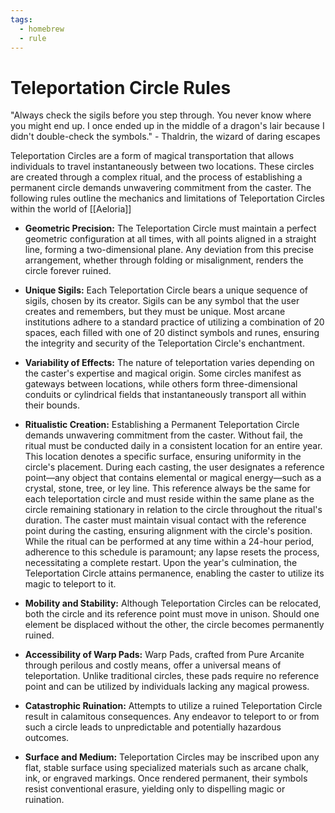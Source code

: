 ```yaml
---
tags:
  - homebrew
  - rule
---
```

# Teleportation Circle Rules

"Always check the sigils before you step through. You never know where you might end up. I once ended up in the middle of a dragon's lair because I didn't double-check the symbols." - Thaldrin, the wizard of daring escapes

Teleportation Circles are a form of magical transportation that allows individuals to travel instantaneously between two locations. These circles are created through a complex ritual, and the process of establishing a permanent circle demands unwavering commitment from the caster. The following rules outline the mechanics and limitations of Teleportation Circles within the world of [[Aeloria]]

- **Geometric Precision:** The Teleportation Circle must maintain a perfect geometric configuration at all times, with all points aligned in a straight line, forming a two-dimensional plane. Any deviation from this precise arrangement, whether through folding or misalignment, renders the circle forever ruined.

- **Unique Sigils:** Each Teleportation Circle bears a unique sequence of sigils, chosen by its creator. Sigils can be any symbol that the user creates and remembers, but they must be unique. Most arcane institutions adhere to a standard practice of utilizing a combination of 20 spaces, each filled with one of 20 distinct symbols and runes, ensuring the integrity and security of the Teleportation Circle's enchantment.

- **Variability of Effects:** The nature of teleportation varies depending on the caster's expertise and magical origin. Some circles manifest as gateways between locations, while others form three-dimensional conduits or cylindrical fields that instantaneously transport all within their bounds.

- **Ritualistic Creation:** Establishing a Permanent Teleportation Circle demands unwavering commitment from the caster. Without fail, the ritual must be conducted daily in a consistent location for an entire year. This location denotes a specific surface, ensuring uniformity in the circle's placement. During each casting, the user designates a reference point—any object that contains elemental or magical energy—such as a crystal, stone, tree, or ley line. This reference always be the same for each teleportation circle and must reside within the same plane as the circle remaining stationary in relation to the circle throughout the ritual's duration. The caster must maintain visual contact with the reference point during the casting, ensuring alignment with the circle's position. While the ritual can be performed at any time within a 24-hour period, adherence to this schedule is paramount; any lapse resets the process, necessitating a complete restart. Upon the year's culmination, the Teleportation Circle attains permanence, enabling the caster to utilize its magic to teleport to it.

- **Mobility and Stability:** Although Teleportation Circles can be relocated, both the circle and its reference point must move in unison. Should one element be displaced without the other, the circle becomes permanently ruined.

- **Accessibility of Warp Pads:** Warp Pads, crafted from Pure Arcanite through perilous and costly means, offer a universal means of teleportation. Unlike traditional circles, these pads require no reference point and can be utilized by individuals lacking any magical prowess.

- **Catastrophic Ruination:** Attempts to utilize a ruined Teleportation Circle result in calamitous consequences. Any endeavor to teleport to or from such a circle leads to unpredictable and potentially hazardous outcomes.

- **Surface and Medium:** Teleportation Circles may be inscribed upon any flat, stable surface using specialized materials such as arcane chalk, ink, or engraved markings. Once rendered permanent, their symbols resist conventional erasure, yielding only to dispelling magic or ruination.

